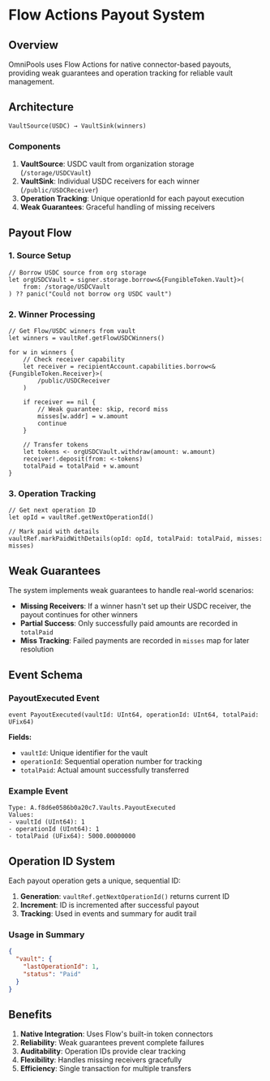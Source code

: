 # Flow Actions Payout System

## Overview

OmniPools uses Flow Actions for native connector-based payouts, providing weak guarantees and operation tracking for reliable vault management.

## Architecture

```
VaultSource(USDC) → VaultSink(winners)
```

### Components

1. **VaultSource**: USDC vault from organization storage (`/storage/USDCVault`)
2. **VaultSink**: Individual USDC receivers for each winner (`/public/USDCReceiver`)
3. **Operation Tracking**: Unique operationId for each payout execution
4. **Weak Guarantees**: Graceful handling of missing receivers

## Payout Flow

### 1. Source Setup
```cadence
// Borrow USDC source from org storage
let orgUSDCVault = signer.storage.borrow<&{FungibleToken.Vault}>(
    from: /storage/USDCVault
) ?? panic("Could not borrow org USDC vault")
```

### 2. Winner Processing
```cadence
// Get Flow/USDC winners from vault
let winners = vaultRef.getFlowUSDCWinners()

for w in winners {
    // Check receiver capability
    let receiver = recipientAccount.capabilities.borrow<&{FungibleToken.Receiver}>(
        /public/USDCReceiver
    )
    
    if receiver == nil {
        // Weak guarantee: skip, record miss
        misses[w.addr] = w.amount
        continue
    }
    
    // Transfer tokens
    let tokens <- orgUSDCVault.withdraw(amount: w.amount)
    receiver!.deposit(from: <-tokens)
    totalPaid = totalPaid + w.amount
}
```

### 3. Operation Tracking
```cadence
// Get next operation ID
let opId = vaultRef.getNextOperationId()

// Mark paid with details
vaultRef.markPaidWithDetails(opId: opId, totalPaid: totalPaid, misses: misses)
```

## Weak Guarantees

The system implements weak guarantees to handle real-world scenarios:

- **Missing Receivers**: If a winner hasn't set up their USDC receiver, the payout continues for other winners
- **Partial Success**: Only successfully paid amounts are recorded in `totalPaid`
- **Miss Tracking**: Failed payments are recorded in `misses` map for later resolution

## Event Schema

### PayoutExecuted Event
```cadence
event PayoutExecuted(vaultId: UInt64, operationId: UInt64, totalPaid: UFix64)
```

**Fields:**
- `vaultId`: Unique identifier for the vault
- `operationId`: Sequential operation number for tracking
- `totalPaid`: Actual amount successfully transferred

### Example Event
```
Type: A.f8d6e0586b0a20c7.Vaults.PayoutExecuted
Values:
- vaultId (UInt64): 1
- operationId (UInt64): 1
- totalPaid (UFix64): 5000.00000000
```

## Operation ID System

Each payout operation gets a unique, sequential ID:

1. **Generation**: `vaultRef.getNextOperationId()` returns current ID
2. **Increment**: ID is incremented after successful payout
3. **Tracking**: Used in events and summary for audit trail

### Usage in Summary
```json
{
  "vault": {
    "lastOperationId": 1,
    "status": "Paid"
  }
}
```

## Benefits

1. **Native Integration**: Uses Flow's built-in token connectors
2. **Reliability**: Weak guarantees prevent complete failures
3. **Auditability**: Operation IDs provide clear tracking
4. **Flexibility**: Handles missing receivers gracefully
5. **Efficiency**: Single transaction for multiple transfers 